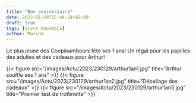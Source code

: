 ```yaml
---
title: "Bon anniversaire"
date: 2023-01-29T15:44:24+02:00
draft: true
tags: [Vivre ensemble]
author: Marine
---
```

Le plus jeune des Coopinambours fête ses 1 ans! Un régal pour les papilles des adultes et des cadeaux pour Arthur!

{{< figure src="/images/Actu/2023/230129/arthur1an1.jpg" title="Arthur souffle ses 1 ans" >}}
{{< figure src="/images/Actu/2023/230129/arthur1an2.jpg" title="Déballage des cadeaux" >}}
{{< figure src="/images/Actu/2023/230129/arthur1an3.jpg" title="Premier test de trottinette" >}}